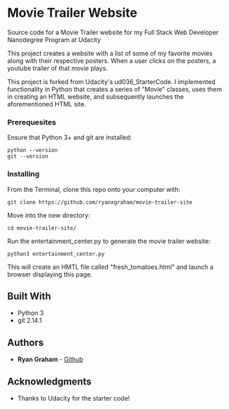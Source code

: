 # Movie Trailer Website
Source code for a Movie Trailer website for my Full Stack Web Developer Nanodegree Program at Udacity

This project creates a website with a list of some of my favorite movies along with their respective posters. When a user clicks on the posters, a youtube trailer of that movie plays.

This project is forked from Udacity's ud036_StarterCode. I implemented functionality in Python that creates a series of "Movie" classes, uses them in creating an HTML website, and subsequently launches the aforementioned HTML site.


### Prerequesites
Ensure that Python 3+ and git are installed:
```
python --version
git --version
```


### Installing

From the Terminal, clone this repo onto your computer with:

```
git clone https://github.com/ryanxgraham/movie-trailer-site
```

Move into the new directory:

```
cd movie-trailer-site/
```

Run the entertainment_center.py to generate the movie trailer website:

```
python3 entertainment_center.py
```

This will create an HMTL file called "fresh_tomatoes.html" and launch a browser displaying this page.


## Built With

* Python 3
* git 2.14.1

## Authors

* **Ryan Graham** - [Github](https://github.com/ryanxgraham)

## Acknowledgments

* Thanks to Udacity for the starter code!
